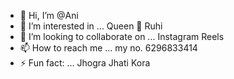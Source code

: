 - 👋 Hi, I’m @Ani
- 👀 I’m interested in ... Queen 👑 Ruhi
- 💞️ I’m looking to collaborate on ... Instagram Reels 
- 📫 How to reach me ... my no. 6296833414
- ⚡ Fun fact: ... Jhogra Jhati Kora 

<!---
Ani850/Ani850 is a ✨ special ✨ repository because its `README.md` (this file) appears on your GitHub profile.
You can click the Preview link to take a look at your changes.
--->
